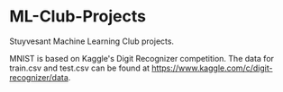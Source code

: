 # ML-Club-Projects
Stuyvesant Machine Learning Club projects.

MNIST is based on Kaggle's Digit Recognizer competition. The data for train.csv and test.csv can be found at https://www.kaggle.com/c/digit-recognizer/data.
